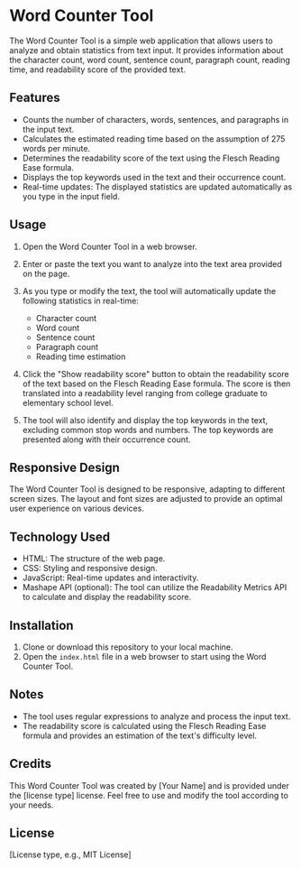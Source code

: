 # Word Counter Tool

The Word Counter Tool is a simple web application that allows users to analyze and obtain statistics from text input. It provides information about the character count, word count, sentence count, paragraph count, reading time, and readability score of the provided text.

## Features

- Counts the number of characters, words, sentences, and paragraphs in the input text.
- Calculates the estimated reading time based on the assumption of 275 words per minute.
- Determines the readability score of the text using the Flesch Reading Ease formula.
- Displays the top keywords used in the text and their occurrence count.
- Real-time updates: The displayed statistics are updated automatically as you type in the input field.

## Usage

1. Open the Word Counter Tool in a web browser.
2. Enter or paste the text you want to analyze into the text area provided on the page.
3. As you type or modify the text, the tool will automatically update the following statistics in real-time:
   - Character count
   - Word count
   - Sentence count
   - Paragraph count
   - Reading time estimation

4. Click the "Show readability score" button to obtain the readability score of the text based on the Flesch Reading Ease formula. The score is then translated into a readability level ranging from college graduate to elementary school level.

5. The tool will also identify and display the top keywords in the text, excluding common stop words and numbers. The top keywords are presented along with their occurrence count.

## Responsive Design

The Word Counter Tool is designed to be responsive, adapting to different screen sizes. The layout and font sizes are adjusted to provide an optimal user experience on various devices.

## Technology Used

- HTML: The structure of the web page.
- CSS: Styling and responsive design.
- JavaScript: Real-time updates and interactivity.
- Mashape API (optional): The tool can utilize the Readability Metrics API to calculate and display the readability score.

## Installation

1. Clone or download this repository to your local machine.
2. Open the `index.html` file in a web browser to start using the Word Counter Tool.

## Notes

- The tool uses regular expressions to analyze and process the input text.
- The readability score is calculated using the Flesch Reading Ease formula and provides an estimation of the text's difficulty level.

## Credits

This Word Counter Tool was created by [Your Name] and is provided under the [license type] license. Feel free to use and modify the tool according to your needs.

## License

[License type, e.g., MIT License]
